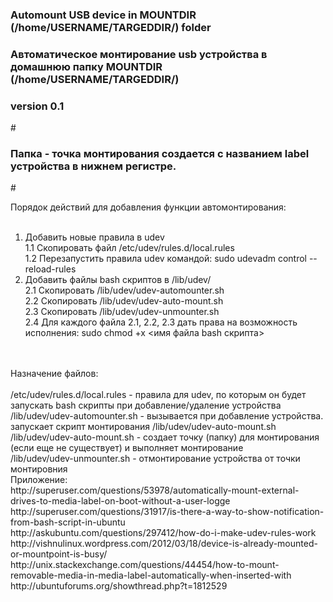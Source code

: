 ### Automount USB device in MOUNTDIR (/home/USERNAME/TARGEDDIR/) folder<br>
### Автоматическое монтирование usb устройства в домашнюю папку MOUNTDIR (/home/USERNAME/TARGEDDIR/)<br>
### version 0.1<br>
#<br>
### Папка - точка монтирования создается с названием label устройства в нижнем регистре.<br>
#<br>

Порядок действий для добавления функции автомонтирования:<br>
<br>
1. Добавить новые правила в udev<br>
  1.1 Скопировать файл /etc/udev/rules.d/local.rules<br>
  1.2 Перезапустить правила udev командой: sudo udevadm control --reload-rules<br>
2. Добавить файлы bash скриптов в /lib/udev/<br>
  2.1 Скопировать /lib/udev/udev-automounter.sh<br>
  2.2 Скопировать /lib/udev/udev-auto-mount.sh<br>
  2.3 Скопировать /lib/udev/udev-unmounter.sh<br>
  2.4 Для каждого файла 2.1, 2.2, 2.3 дать права на возможность исполнения: sudo chmod +x <имя файла bash скрипта><br>
<br>
<br>
Назначение файлов:<br>
<br>
/etc/udev/rules.d/local.rules - правила для udev, по которым он будет запускать bash скрипты при добавление/удаление устройства<br>
/lib/udev/udev-automounter.sh - вызывается при добавление устройства. запускает скрипт монтирования /lib/udev/udev-auto-mount.sh<br>
/lib/udev/udev-auto-mount.sh  - создает точку (папку) для монтирования (если еще не существует) и выполняет монтирование<br>
/lib/udev/udev-unmounter.sh   - отмонтирование устройства от точки монтировния
<br>
Приложение:<br>
http://superuser.com/questions/53978/automatically-mount-external-drives-to-media-label-on-boot-without-a-user-logge<br>
http://superuser.com/questions/31917/is-there-a-way-to-show-notification-from-bash-script-in-ubuntu<br>
http://askubuntu.com/questions/297412/how-do-i-make-udev-rules-work<br>
http://vishnulinux.wordpress.com/2012/03/18/device-is-already-mounted-or-mountpoint-is-busy/<br>
http://unix.stackexchange.com/questions/44454/how-to-mount-removable-media-in-media-label-automatically-when-inserted-with<br>
http://ubuntuforums.org/showthread.php?t=1812529<br>